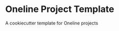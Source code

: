 Oneline Project Template
===========================================================

A cookiecutter template for Oneline projects



